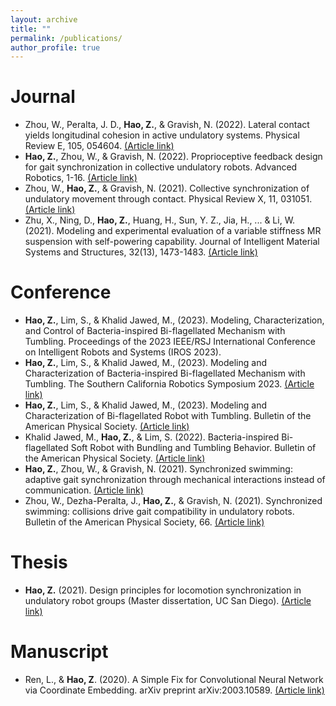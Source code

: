 ```yaml
---
layout: archive
title: ""
permalink: /publications/
author_profile: true
---
```


Journal
======
* Zhou, W., Peralta, J. D., **Hao, Z.**, & Gravish, N. (2022). Lateral contact yields longitudinal cohesion in active undulatory systems. Physical Review E, 105, 054604.  [(Article link)](https://journals.aps.org/pre/abstract/10.1103/PhysRevE.105.054604)
* **Hao, Z.**, Zhou, W., & Gravish, N. (2022). Proprioceptive feedback design for gait synchronization in collective undulatory robots. Advanced Robotics, 1-16.  [(Article link)](https://www.tandfonline.com/doi/full/10.1080/01691864.2022.2050810)
* Zhou, W., **Hao, Z.**, & Gravish, N. (2021). Collective synchronization of undulatory movement through contact. Physical Review X, 11, 031051. [(Article link)](https://journals.aps.org/prx/abstract/10.1103/PhysRevX.11.031051)
* Zhu, X., Ning, D., **Hao, Z.**, Huang, H., Sun, Y. Z., Jia, H., ... & Li, W. (2021). Modeling and experimental evaluation of a variable stiffness MR suspension with self-powering capability. Journal of Intelligent Material Systems and Structures, 32(13), 1473-1483. [(Article link)](https://journals.sagepub.com/doi/abs/10.1177/1045389X20986994)

Conference
======
* **Hao, Z.**, Lim, S., & Khalid Jawed, M., (2023). Modeling, Characterization, and Control of Bacteria-inspired Bi-flagellated Mechanism with Tumbling. Proceedings of the 2023 IEEE/RSJ International Conference on Intelligent Robots and Systems (IROS 2023).
* **Hao, Z.**, Lim, S., & Khalid Jawed, M., (2023). Modeling and Characterization of Bacteria-inspired Bi-flagellated Mechanism with Tumbling. The Southern California Robotics Symposium 2023. [(Article link)](https://bpb-us-e2.wpmucdn.com/sites.uci.edu/dist/2/5230/files/2023/09/SCR2023_Zhuonan-Zhuonan-Hao.pdf)
* **Hao, Z.**, Lim, S., & Khalid Jawed, M., (2023). Modeling and Characterization of Bi-flagellated Robot with Tumbling. Bulletin of the American Physical Society. [(Article link)](https://meetings.aps.org/Meeting/MAR23/Session/S10.5)
* Khalid Jawed, M., **Hao, Z.**, & Lim, S. (2022). Bacteria-inspired Bi-flagellated Soft Robot with Bundling and Tumbling Behavior. Bulletin of the American Physical Society. [(Article link)](https://meetings.aps.org/Meeting/MAR22/Session/Z08.11)
* **Hao, Z.**, Zhou, W., & Gravish, N. (2021). Synchronized swimming: adaptive gait synchronization through mechanical interactions instead of communication. [(Article link)](https://ir.library.osaka-u.ac.jp/repo/ouka/all/84894/s60b67cd40e086.pdf)
* Zhou, W., Dezha-Peralta, J., **Hao, Z.**, & Gravish, N. (2021). Synchronized swimming: collisions drive gait compatibility in undulatory robots. Bulletin of the American Physical Society, 66. [(Article link)](https://meetings.aps.org/Meeting/MAR21/Session/R14.9)

Thesis
======
* **Hao, Z.** (2021). Design principles for locomotion synchronization in undulatory robot groups (Master dissertation, UC San Diego). [(Article link)](https://escholarship.org/uc/item/4842p306)

Manuscript
======
* Ren, L., & **Hao, Z**. (2020). A Simple Fix for Convolutional Neural Network via Coordinate Embedding. arXiv preprint arXiv:2003.10589. [(Article link)](https://arxiv.org/abs/2003.10589)
